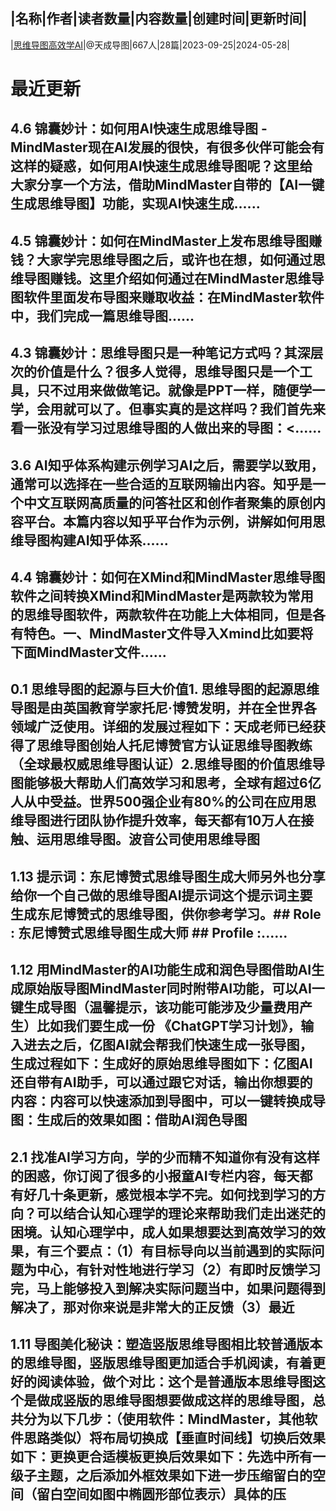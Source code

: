 |名称|作者|读者数量|内容数量|创建时间|更新时间|
---
|[思维导图高效学AI](https://xiaobot.net/p/tianchengdaotu1?refer=0b133df9-27dc-423b-8101-639049001c13)|@天成导图|667人|28篇|2023-09-25|2024-05-28|

# 最近更新
## 4.6 锦囊妙计：如何用AI快速生成思维导图 - MindMaster现在AI发展的很快，有很多伙伴可能会有这样的疑惑，如何用AI快速生成思维导图呢？这里给大家分享一个方法，借助MindMaster自带的【AI一键生成思维导图】功能，实现AI快速生成......
## 4.5 锦囊妙计：如何在MindMaster上发布思维导图赚钱？大家学完思维导图之后，或许也在想，如何通过思维导图赚钱。这里介绍如何通过在MindMaster思维导图软件里面发布导图来赚取收益：在MindMaster软件中，我们完成一篇思维导图......
## 4.3 锦囊妙计：思维导图只是一种笔记方式吗？其深层次的价值是什么？很多人觉得，思维导图只是一个工具，只不过用来做做笔记。就像是PPT一样，随便学一学，会用就可以了。但事实真的是这样吗？我们首先来看一张没有学习过思维导图的人做出来的导图：<......
## 3.6 AI知乎体系构建示例学习AI之后，需要学以致用，通常可以选择在一些合适的互联网输出内容。知乎是一个中文互联网高质量的问答社区和创作者聚集的原创内容平台。本篇内容以知乎平台作为示例，讲解如何用思维导图构建AI知乎体系......
## 4.4 锦囊妙计：如何在XMind和MindMaster思维导图软件之间转换XMind和MindMaster是两款较为常用的思维导图软件，两款软件在功能上大体相同，但是各有特色。一、MindMaster文件导入Xmind比如要将下面MindMaster文件......
## 0.1 思维导图的起源与巨大价值1. 思维导图的起源思维导图是由英国教育学家托尼·博赞发明，并在全世界各领域广泛使用。详细的发展过程如下：天成老师已经获得了思维导图创始人托尼博赞官方认证思维导图教练（全球最权威思维导图认证）2.思维导图的价值思维导图能够极大帮助人们高效学习和思考，全球有超过6亿人从中受益。世界500强企业有80%的公司在应用思维导图进行团队协作提升效率，每天都有10万人在接触、运用思维导图。波音公司使用思维导图
## 1.13 提示词：东尼博赞式思维导图生成大师另外也分享给你一个自己做的思维导图AI提示词这个提示词主要生成东尼博赞式的思维导图，供你参考学习。## Role : 东尼博赞式思维导图生成大师 ## Profile :......
## 1.12 用MindMaster的AI功能生成和润色导图借助AI生成原始版导图MindMaster同时附带AI功能，可以AI一键生成导图（温馨提示，该功能可能涉及少量费用产生）比如我们要生成一份 《ChatGPT学习计划》，输入进去之后，亿图AI就会帮我们快速生成一张导图，生成过程如下：生成好的原始思维导图如下：亿图AI还自带有AI助手，可以通过跟它对话，输出你想要的内容：内容可以快速添加到导图中，可以一键转换成导图：生成后的效果如图：借助AI润色导图
## 2.1 找准AI学习方向，学的少而精不知道你有没有这样的困惑，你订阅了很多的小报童AI专栏内容，每天都有好几十条更新，感觉根本学不完。如何找到学习的方向？可以结合认知心理学的理论来帮助我们走出迷茫的困境。认知心理学中，成人如果想要达到高效学习的效果，有三个要点：（1）有目标导向以当前遇到的实际问题为中心，有针对性地进行学习（2）有即时反馈学习完，马上能够投入到解决实际问题当中，如果问题得到解决了，那对你来说是非常大的正反馈（3）最近
## 1.11 导图美化秘诀：塑造竖版思维导图相比较普通版本的思维导图，竖版思维导图更加适合手机阅读，有着更好的阅读体验，做个对比：这个是普通版本思维导图这个是做成竖版的思维导图想要做成这样的思维导图，总共分为以下几步：（使用软件：MindMaster，其他软件思路类似）将布局切换成【垂直时间线】切换后效果如下：更换更合适模板更换后效果如下：先选中所有一级子主题，之后添加外框效果如下进一步压缩留白的空间（留白空间如图中椭圆形部位表示）具体的压

